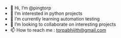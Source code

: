 - 👋 Hi, I’m @pingtorp
- 👀 I’m interested in python projects
- 🌱 I’m currently learning automation testing
- 💞️ I’m looking to collaborate on interesting projects
- 📫 How to reach me : torpabhijith@gmail.com

<!---
pingtorp/pingtorp is a ✨ special ✨ repository because its `README.md` (this file) appears on your GitHub profile.
You can click the Preview link to take a look at your changes.
--->

